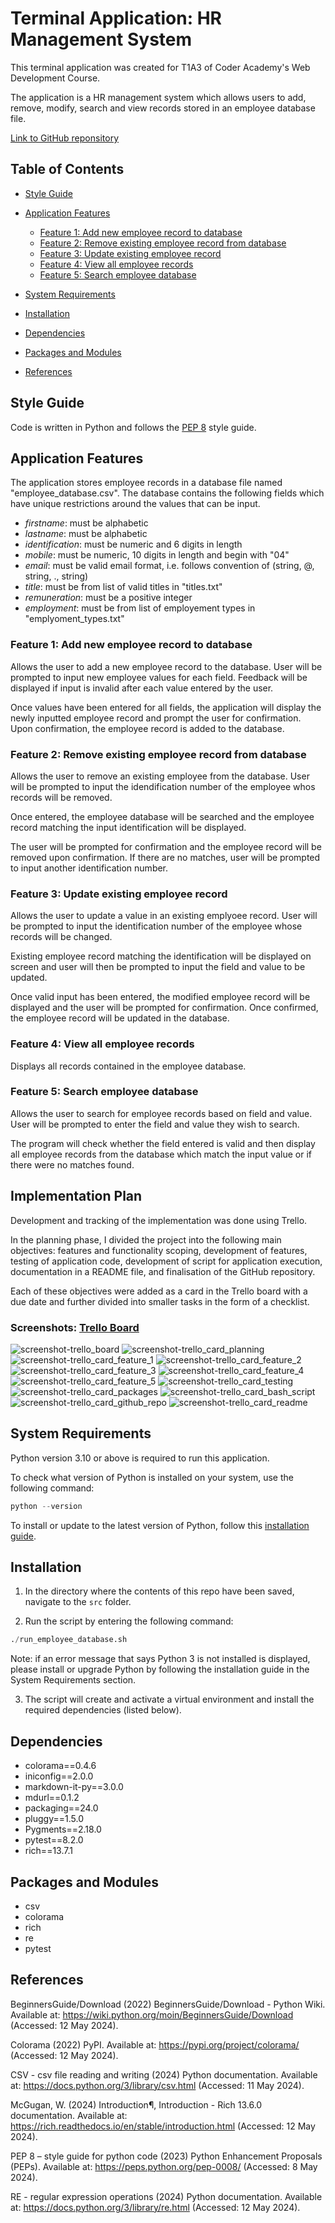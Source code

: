# Terminal Application: HR Management System

This terminal application was created for T1A3 of Coder Academy's Web Development Course.

The application is a HR management system which allows users to add, remove, modify, search and view records stored in an employee database file.

[Link to GitHub reponsitory](https://github.com/JZ2803/terminal-app)

## Table of Contents

* [Style Guide](#style-guide)
* [Application Features](#application-features)
    * [Feature 1: Add new employee record to database](#feature-1-add-new-employee-record-to-database)
    * [Feature 2: Remove existing employee record from database](#feature-2-remove-existing-employee-record-from-database)
    * [Feature 3: Update existing employee record](#feature-3-update-existing-employee-record)
    * [Feature 4: View all employee records](#feature-4-view-all-employee-records)
    * [Feature 5: Search employee database](#feature-5-search-employee-database)
* [System Requirements](#system-requirements)
* [Installation](#installation)
* [Dependencies](#dependencies)
* [Packages and Modules](#packages-and-modules)

* [References](#references)

## Style Guide

Code is written in Python and follows the [PEP 8](https://peps.python.org/pep-0008/) style guide.

## Application Features

The application stores employee records in a database file named "employee_database.csv". The database contains the following fields which have unique restrictions around the values that can be input.

* _firstname_: must be alphabetic
* _lastname_: must be alphabetic
* _identification_: must be numeric and 6 digits in length
* _mobile_: must be numeric, 10 digits in length and begin with "04"
* _email_: must be valid email format, i.e. follows convention of (string, @, string, ., string)
* _title_: must be from list of valid titles in "titles.txt"
* _remuneration_: must be a positive integer
* _employment_: must be from list of employement types in "emplyoment_types.txt"

### Feature 1: Add new employee record to database

Allows the user to add a new employee record to the database. User will be prompted to input new employee values for each field. Feedback will be displayed if input is invalid after each value entered by the user.

Once values have been entered for all fields, the application will display the newly inputted employee record and prompt the user for confirmation. Upon confirmation, the employee record is added to the database.

### Feature 2: Remove existing employee record from database

Allows the user to remove an existing employee from the database. User will be prompted to input the idendification number of the employee whos records will be removed.

Once entered, the employee database will be searched and the employee record matching the input identification will be displayed.

The user will be prompted for confirmation and the employee record will be removed upon confirmation. If there are no matches, user will be prompted to input another identification number.

### Feature 3: Update existing employee record

Allows the user to update a value in an existing emplyoee record. User will be prompted to input the identification number of the employee whose records will be changed.

Existing employee record matching the identification will be displayed on screen and user will then be prompted to input the field and value to be updated.

Once valid input has been entered, the modified employee record will be displayed and the user will be prompted for confirmation. Once confirmed, the employee record will be updated in the database.

### Feature 4: View all employee records

Displays all records contained in the employee database.

### Feature 5: Search employee database

Allows the user to search for employee records based on field and value. User will be prompted to enter the field and value they wish to search.

The program will check whether the field entered is valid and then display all employee records from the database which match the input value or if there were no matches found.

## Implementation Plan

Development and tracking of the implementation was done using Trello.

In the planning phase, I divided the project into the following main objectives: features and functionality scoping, development of features, testing of application code, development of script for application execution, documentation in a README file, and finalisation of the GitHub repository.

Each of these objectives were added as a card in the Trello board with a due date and further divided into smaller tasks in the form of a checklist.

### Screenshots: [Trello Board](https://trello.com/invite/b/qkNV1q74/ATTI027e91f49781b7029db504a7823f6e22BCC6E9BF/t1a3-terminal-application)

![screenshot-trello_board](docs/screenshot_trello_board.png)
![screenshot-trello_card_planning](docs/screenshot_trello_card_planning.png)
![screenshot-trello_card_feature_1](docs/screenshot_trello_card_feature_1.png)
![screenshot-trello_card_feature_2](docs/screenshot_trello_card_feature_2.png)
![screenshot-trello_card_feature_3](docs/screenshot_trello_card_feature_3.png)
![screenshot-trello_card_feature_4](docs/screenshot_trello_card_feature_4.png)
![screenshot-trello_card_feature_5](docs/screenshot_trello_card_feature_5.png)
![screenshot-trello_card_testing](docs/screenshot_trello_card_testing.png)
![screenshot-trello_card_packages](docs/screenshot_trello_card_packages.png)
![screenshot-trello_card_bash_script](docs/screenshot_trello_card_bash_script.png)
![screenshot-trello_card_github_repo](docs/screenshot_trello_card_github_repo.png)
![screenshot-trello_card_readme](docs/screenshot_trello_card_readme.png)

## System Requirements

Python version 3.10 or above is required to run this application.

To check what version of Python is installed on your system, use the following command:

```python
python --version
```

To install or update to the latest version of Python, follow this [installation guide](https://wiki.python.org/moin/BeginnersGuide/Download).

## Installation

1. In the directory where the contents of this repo have been saved, navigate to the `src` folder.

2. Run the script by entering the following command:

```python
./run_employee_database.sh
```

Note: if an error message that says Python 3 is not installed is displayed, please install or upgrade Python by following the installation guide in the System Requirements section.

3. The script will create and activate a virtual environment and install the required dependencies (listed below).

## Dependencies

* colorama==0.4.6
* iniconfig==2.0.0
* markdown-it-py==3.0.0
* mdurl==0.1.2
* packaging==24.0
* pluggy==1.5.0
* Pygments==2.18.0
* pytest==8.2.0
* rich==13.7.1

## Packages and Modules

* csv
* colorama
* rich
* re
* pytest

## References

BeginnersGuide/Download (2022) BeginnersGuide/Download - Python Wiki. Available at: https://wiki.python.org/moin/BeginnersGuide/Download (Accessed: 12 May 2024).

Colorama (2022) PyPI. Available at: https://pypi.org/project/colorama/ (Accessed: 12 May 2024).

CSV - csv file reading and writing (2024) Python documentation. Available at: https://docs.python.org/3/library/csv.html (Accessed: 11 May 2024).

McGugan, W. (2024) Introduction¶, Introduction - Rich 13.6.0 documentation. Available at: https://rich.readthedocs.io/en/stable/introduction.html (Accessed: 12 May 2024).

PEP 8 – style guide for python code (2023) Python Enhancement Proposals (PEPs). Available at: https://peps.python.org/pep-0008/ (Accessed: 8 May 2024).

RE - regular expression operations (2024) Python documentation. Available at: https://docs.python.org/3/library/re.html (Accessed: 12 May 2024).
